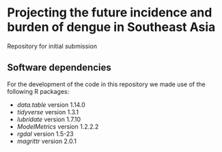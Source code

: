 # Projecting the future incidence and burden of dengue in Southeast Asia

Repository for initial submission


## Software dependencies

For the development of the code in this repository we made use of the following R packages:

- *data.table* version 1.14.0
- *tidyverse* version 1.3.1
- *lubridate* version 1.7.10
- *ModelMetrics* version 1.2.2.2
- *rgdal* version 1.5-23
- *magrittr* version 2.0.1

